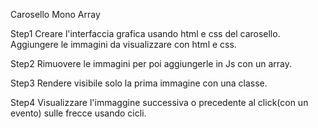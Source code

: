 Carosello Mono Array

Step1
Creare l'interfaccia grafica usando html e css del carosello. Aggiungere le immagini da visualizzare con html e css.

Step2 
Rimuovere le immagini per poi aggiungerle in Js con un array.

Step3
Rendere visibile solo la prima immagine con una classe.

Step4
Visualizzare l'immaggine successiva o precedente al click(con un evento) sulle frecce usando cicli.